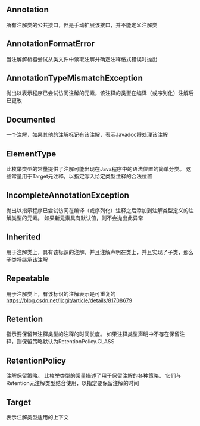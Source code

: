 ## Annotation
所有注解类的公共接口，但是手动扩展该接口，并不能定义注解类

## AnnotationFormatError
当注解解析器尝试从类文件中读取注解并确定注释格式错误时抛出

## AnnotationTypeMismatchException
抛出以表示程序已尝试访问注解的元素，该注释的类型在编译（或序列化）注解后已更改

## Documented
一个注解，如果其他的注解标记有该注解，表示Javadoc将处理该注解

## ElementType
此枚举类型的常量提供了注解可能出现在Java程序中的语法位置的简单分类。 这些常量用于Target元注释，以指定写入给定类型注释的合法位置

## IncompleteAnnotationException
抛出以指示程序已尝试访问在编译（或序列化）注释之后添加到注解类型定义的注解类型的元素。 如果新元素具有默认值，则不会抛出此异常

## Inherited
用于注解类上，具有该标识的注解，并且注解声明在类上，并且实现了子类，那么子类将继承该注解

## Repeatable
用于注解类上，有该标识的注解表示是可重复的
https://blog.csdn.net/ljcgit/article/details/81708679

## Retention
指示要保留带注释类型的注释的时间长度。 如果注释类型声明中不存在保留注释，则保留策略默认为RetentionPolicy.CLASS

## RetentionPolicy
注解保留策略。 此枚举类型的常量描述了用于保留注解的各种策略。 它们与Retention元注解类型结合使用，以指定要保留注解的时间

## Target
表示注解类型适用的上下文

